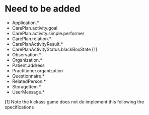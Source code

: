 Need to be added
================

- Application.*
- CarePlan.activity.goal
- CarePlan.activity.simple.performer
- CarePlan.relation.*
- CarePlanActivityResult.*
- CarePlanActivityStatus.blackBoxState [1]
- Observation.*
- Organization.*
- Patient.address
- Practitioner.organization
- Questionnaire.*
- RelatedPerson.*
- StorageItem.*
- UserMessage.*

[1] Note the kickass game does not do implement this following the
specifications
